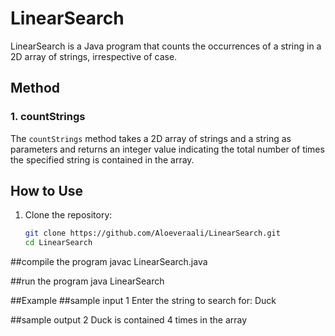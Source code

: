 # LinearSearch

LinearSearch is a Java program that counts the occurrences of a string in a 2D array of strings, irrespective of case.

## Method

### 1. countStrings

The `countStrings` method takes a 2D array of strings and a string as parameters and returns an integer value indicating the total number of times the specified string is contained in the array.

## How to Use

1. Clone the repository:

   ```bash
   git clone https://github.com/Aloeveraali/LinearSearch.git
   cd LinearSearch

   
##compile the program
javac LinearSearch.java


##run the program
java LinearSearch

##Example
##sample input 1 
Enter the string to search for: Duck

##sample output 2 
Duck is contained 4 times in the array

